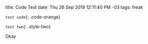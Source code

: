 title: Code Test
date: Thu 26 Sep 2019 12:11:40 PM -03
tags: freak

`test code`{: .code-orange}

`test two`{: .style-two}

Okay
